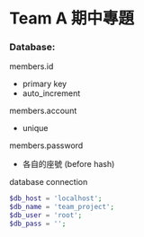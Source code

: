 # Team A 期中專題

### Database:
members.id  
* primary key
* auto_increment

members.account
* unique

members.password
* 各自的座號 (before hash)

database connection
```php
$db_host = 'localhost';
$db_name = 'team_project';
$db_user = 'root';
$db_pass = '';
```


